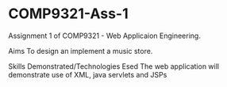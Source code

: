 # COMP9321-Ass-1
Assignment 1 of COMP9321 - Web Applicaion Engineering. 

Aims
To design an implement a music store. 

Skills Demonstrated/Technologies Esed
The web application will demonstrate use of XML, java servlets and JSPs
